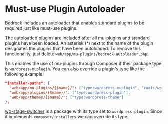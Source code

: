 # Must-use Plugin Autoloader

Bedrock includes an autoloader that enables standard plugins to be required just like must-use plugins. 

The autoloaded plugins are included after all mu-plugins and standard plugins have been loaded. An asterisk (*) next to the name of the plugin designates the plugins that have been autoloaded. To remove this functionality, just delete `web/app/mu-plugins/bedrock-autoloader.php`.

This enables the use of mu-plugins through Composer if their package type is `wordpress-muplugin`. You can also override a plugin's type like the following example:

```json
"installer-paths": {
  "web/app/mu-plugins/{$name}/": ["type:wordpress-muplugin", "roots/wp-stage-switcher"],
  "web/app/plugins/{$name}/": ["type:wordpress-plugin"],
  "web/app/themes/{$name}/": ["type:wordpress-theme"]
},
```

[wp-stage-switcher](https://github.com/roots/wp-stage-switcher) is a package with its type set to `wordpress-plugin`. Since it implements `composer/installers` we can override its type.
